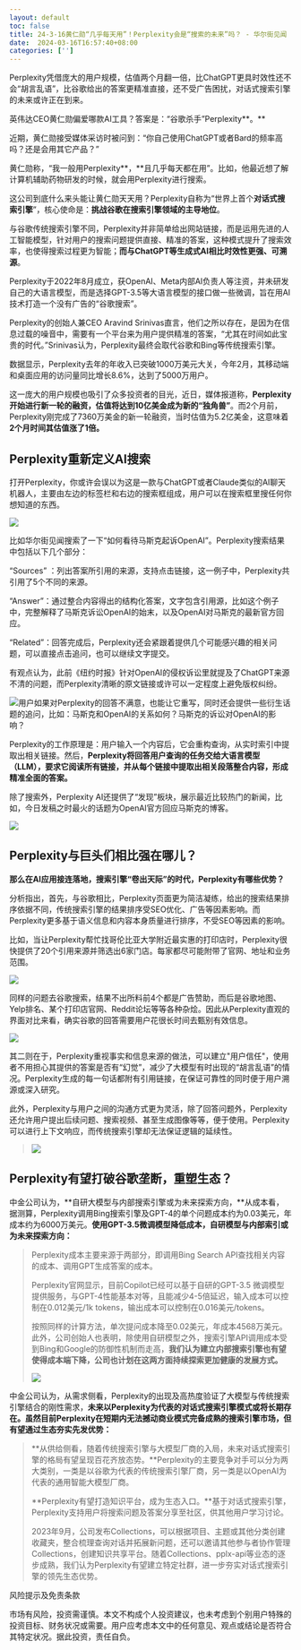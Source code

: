 ```yaml
---
layout: default
toc: false
title: 24-3-16黄仁勋“几乎每天用”！Perplexity会是“搜索的未来”吗？ - 华尔街见闻
date:  2024-03-16T16:57:40+08:00
categories: ['']
---
```


Perplexity凭借庞大的用户规模，估值两个月翻一倍，比ChatGPT更具时效性还不会“胡言乱语”，比谷歌给出的答案更精准直接，还不受广告困扰，对话式搜索引擎的未来或许正在到来。

英伟达CEO黄仁勋偏爱哪款AI工具？答案是：“谷歌杀手”Perplexity**。**

近期，黄仁勋接受媒体采访时被问到：“你自己使用ChatGPT或者Bard的频率高吗？还是会用其它产品？”

黄仁勋称，“我一般用Perplexity**，**且几乎每天都在用”。比如，他最近想了解计算机辅助药物研发的时候，就会用Perplexity进行搜索。

这公司到底什么来头能让黄仁勋天天用？Perplexity自称为“世界上首个**对话式搜索引擎**”，核心使命是：**挑战谷歌在搜索引擎领域的主导地位**。

与谷歌传统搜索引擎不同，Perplexity并非简单给出网站链接，而是运用先进的人工智能模型，针对用户的搜索问题提供直接、精准的答案，这种模式提升了搜索效率，也使得搜索过程更为智能；**而与ChatGPT等生成式AI相比时效性更强、可溯源**。

Perplexity于2022年8月成立，获OpenAI、Meta内部AI负责人等注资，并未研发自己的大语言模型，而是选择GPT-3.5等大语言模型的接口做一些微调，旨在用AI技术打造一个没有广告的“谷歌搜索”。

Perplexity的创始人兼CEO Aravind Srinivas直言，他们之所以存在，是因为在信息过载的噪音中，需要有一个平台来为用户提供精准的答案，“尤其在时间如此宝贵的时代。”Srinivas认为，Perplexity最终会取代谷歌和Bing等传统搜索引擎。

数据显示，Perplexity去年的年收入已突破1000万美元大关，今年2月，其移动端和桌面应用的访问量同比增长8.6%，达到了5000万用户。

这一庞大的用户规模也吸引了众多投资者的目光，近日，媒体报道称，**Perplexity开始进行新一轮的融资，估值将达到10亿美金成为新的“独角兽”**。而2个月前，Perplexity刚完成了7360万美金的新一轮融资，当时估值为5.2亿美金，这意味着**2个月时间其估值涨了1倍。**

## **Perplexity重新定义AI搜索**

打开Perplexity，你或许会误以为这是一款与ChatGPT或者Claude类似的AI聊天机器人，主要由左边的标签栏和右边的搜索框组成，用户可以在搜索框里搜任何你想知道的东西。

![](https://wpimg-wscn.awtmt.com/a642c04b-aaf9-48da-affd-ef95ce33ab04.png?imageView2/2/w/640)

比如华尔街见闻搜索了一下“如何看待马斯克起诉OpenAI”。Perplexity搜索结果中包括以下几个部分：

“Sources” ：列出答案所引用的来源，支持点击链接，这一例子中，Perplexity共引用了5个不同的来源。

“Answer”：通过整合内容得出的结构化答案，文字包含引用源，比如这个例子中，完整解释了马斯克诉讼OpenAI的始末，以及OpenAI对马斯克的最新官方回应。

“Related”：回答完成后，Perplexity还会紧跟着提供几个可能感兴趣的相关问题，可以直接点击追问，也可以继续文字提交。

有观点认为，此前《纽约时报》针对OpenAI的侵权诉讼里就提及了ChatGPT来源不清的问题，而Perplexity清晰的原文链接或许可以一定程度上避免版权纠纷。

![](https://wpimg-wscn.awtmt.com/b0d7c71d-a3a8-4404-9f07-a636267cdc6e.png?imageView2/2/w/640)用户如果对Perplexity的回答不满意，也能让它重写，同时还会提供一些衍生话题的追问，比如：马斯克和OpenAI的关系如何？马斯克的诉讼对OpenAI的影响？

Perplexity的工作原理是：用户输入一个内容后，它会重构查询，从实时索引中提取出相关链接。然后，**Perplexity将回答用户查询的任务交给大语言模型（LLM），要求它阅读所有链接，并从每个链接中提取出相关段落整合内容，形成精准全面的答案。**

除了搜索外，Perplexity AI还提供了“发现”板块，展示最近比较热门的新闻，比如，今日发稿之时最火的话题为OpenAI官方回应马斯克的博客。

![](https://wpimg-wscn.awtmt.com/afa4ec62-b0d2-414a-902d-e6d318cc803e.png?imageView2/2/w/640)

## **Perplexity与巨头们相比强在哪儿？**

**那么在AI应用接连落地，搜索引擎“卷出天际”的时代，Perplexity有哪些优势？**

分析指出，首先，与谷歌相比，Perplexity页面更为简洁凝练，给出的搜索结果排序依据不同，传统搜索引擎的结果排序受SEO优化、广告等因素影响。而Perplexity更多基于语义信息和内容本身质量进行排序，不受SEO等因素的影响。

比如，当让Perplexity帮忙找哥伦比亚大学附近最实惠的打印店时，Perplexity很快提供了20个引用来源并筛选出6家门店。每家都尽可能附带了官网、地址和业务范围。

![](https://wpimg-wscn.awtmt.com/84c11e73-83dc-4f0a-ad0a-e8f5eea1b38b.png?imageView2/2/w/640)

同样的问题去谷歌搜索，结果不出所料前4个都是广告赞助，而后是谷歌地图、Yelp排名、某个打印店官网、Reddit论坛等等各种杂烩。因此从Perplexity直观的界面对比来看，确实谷歌的回答需要用户花很长时间去甄别有效信息。

![](https://wpimg-wscn.awtmt.com/5a7258b0-d6a0-410f-b29f-9bcc5c75d252.png?imageView2/2/w/640)

其二则在于，Perplexity重视事实和信息来源的做法，可以建立"用户信任"，使用者不用担心其提供的答案是否有“幻觉”，减少了大模型有时出现的“胡言乱语”的情况。Perplexity生成的每一句话都附有引用链接，在保证可靠性的同时便于用户溯源或深入研究。

此外，Perplexity与用户之间的沟通方式更为灵活，除了回答问题外，Perplexity还允许用户提出后续问题、搜索视频、甚至生成图像等等，便于使用。Perplexity可以进行上下文响应，而传统搜索引擎却无法保证逻辑的延续性。

> ![](https://wpimg-wscn.awtmt.com/8794f49b-ce9f-431a-83a7-ed21b215329d.png?imageView2/2/w/640)

## **Perplexity有望打破谷歌垄断，重塑生态？**

中金公司认为，**自研大模型与内部搜索引擎或为未来探索方向，**从成本看，据测算，Perplexity调用Bing搜索引擎及GPT-4的单个问题成本约为0.03美元，年成本约为6000万美元。**使用GPT-3.5微调模型降低成本，自研模型与内部索引或为未来探索方向：**

> Perplexity成本主要来源于两部分，即调用Bing Search API查找相关内容的成本、调用GPT生成答案的成本。
> 
> Perplexity官网显示，目前Copilot已经可以基于自研的GPT-3.5 微调模型提供服务，与GPT-4性能基本对等，且能减少4-5倍延迟，输入成本可以控制在0.012美元/1k tokens，输出成本可以控制在0.016美元/tokens。
> 
> 按照同样的计算方法，单次提问成本降至0.02美元，年成本4568万美元。此外，公司创始人也表明，除使用自研模型之外，搜索引擎API调用成本受到Bing和Google的防御性机制而走高，**我们认为建立内部搜索引擎也有望使得成本端下降，公司也计划在这两方面持续探索更加健康的发展方式。**
> 
> **![](https://wpimg-wscn.awtmt.com/88f4f153-df8c-4e48-b9b9-07231f59c01c.png?imageView2/2/w/640)**

中金公司认为，从需求侧看，Perplexity的出现及高热度验证了大模型与传统搜索引擎结合的刚性需求，**未来以Perplexity为代表的对话式搜索引擎模式或将长期存在。**虽然目前Perplexity在短期内无法撼动商业模式完备成熟的搜索引擎市场，但**有望通过生态夯实先发优势：**

> **从供给侧看，随着传统搜索引擎与大模型厂商的入局，未来对话式搜索引擎的格局有望呈现百花齐放态势。**Perplexity的主要竞争对手可以分为两大类别，一类是以谷歌为代表的传统搜索引擎厂商，另一类是以OpenAI为代表的通用智能大模型厂商。
> 
> **Perplexity有望打造知识平台，成为生态入口。**基于对话式搜索引擎，Perplexity支持用户将搜索问题及答案分享至社区，供其他用户学习讨论。
> 
> 2023年9月，公司发布Collections，可以根据项目、主题或其他分类创建收藏夹，整合梳理查询对话并拓展新问题，还可以邀请其他参与者协作管理Collections，创建知识共享平台。随着Collections、pplx-api等业态的逐步成熟，我们认为Perplexity有望建立特定社群，进一步夯实对话式搜索引擎的领先生态优势。

风险提示及免责条款

市场有风险，投资需谨慎。本文不构成个人投资建议，也未考虑到个别用户特殊的投资目标、财务状况或需要。用户应考虑本文中的任何意见、观点或结论是否符合其特定状况。据此投资，责任自负。